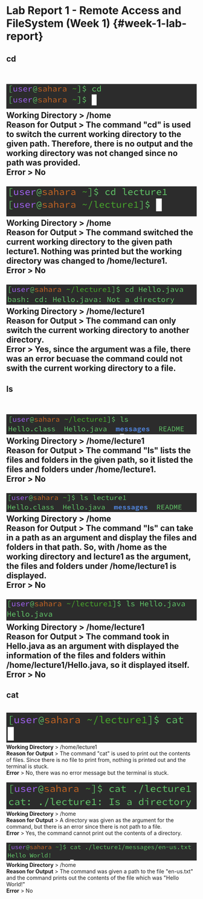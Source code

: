 # Lab Report 1 - Remote Access and FileSystem (Week 1) {#week-1-lab-report}
## cd
<br>![Image](cd1.png)
<br>**Working Directory** > /home
<br>**Reason for Output** > The command "cd" is used to switch the current working directory to the given path. Therefore, there is no output and the working directory was not changed since no path was provided.
<br>**Error** > No
<br>
<br> ![Image](cd2.png)
<br>**Working Directory** > /home
<br>**Reason for Output** > The command switched the current working directory to the given path lecture1. Nothing was printed but the working directory was changed to /home/lecture1.
<br>**Error** > No
<br>
<br> ![Image](cd3.png)
<br>**Working Directory** > /home/lecture1
<br>**Reason for Output** > The command can only switch the current working directory to another directory. 
<br>**Error** > Yes, since the argument was a file, there was an error becuase the command could not swith the current working directory to a file.
<br>
---
## ls
<br> ![Image](ls1.png)
<br>**Working Directory** > /home/lecture1
<br>**Reason for Output** > The command "ls" lists the files and folders in the given path, so it listed the files and folders under /home/lecture1.
<br>**Error** > No
<br>
<br> ![Image](ls2.png)
<br>**Working Directory** > /home
<br>**Reason for Output** > The command "ls" can take in a path as an argument and display the files and folders in that path. So, with /home as the working directory and lecture1 as the argument, the files and folders under /home/lecture1 is displayed.
<br>**Error** > No
<br>
<br> ![Image](ls3.png)
<br>**Working Directory** > /home/lecture1
<br>**Reason for Output** > The command took in Hello.java as an argument with displayed the information of the files and folders within /home/lecture1/Hello.java, so it displayed itself.
<br>**Error** > No
<br>
---
## cat
<br> ![Image](cat1.png)
<br>**Working Directory** > /home/lecture1
<br>**Reason for Output** > The command "cat" is used to print out the contents of files. Since there is no file to print from, nothing is printed out and the terminal is stuck.
<br>**Error** > No, there was no error message but the terminal is stuck.
<br>
<br> ![Image](cat2.png)
<br>**Working Directory** > /home
<br>**Reason for Output** > A directory was given as the argument for the command, but there is an error since there is not path to a file.
<br>**Error** > Yes, the command cannot print out the contents of a directory.
<br>
<br> ![Image](cat3.png)
<br>**Working Directory** > /home
<br>**Reason for Output** > The command was given a path to the file "en-us.txt" and the command prints out the contents of the file which was "Hello World!"
<br>**Error** > No
